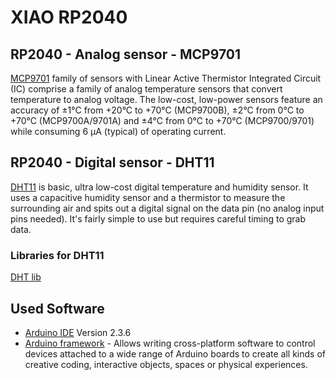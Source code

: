 # XIAO RP2040

## RP2040 - Analog sensor - MCP9701
[MCP9701](https://store.comet.bg/Catalogue/Product/5003942/) family of sensors with Linear Active Thermistor Integrated Circuit
(IC) comprise a family of analog temperature sensors that convert temperature to analog voltage.
The low-cost, low-power sensors feature an accuracy of ±1°C from +20°C to +70°C (MCP9700B), ±2°C from
0°C to +70°C (MCP9700A/9701A) and ±4°C from 0°C to +70°C (MCP9700/9701) while consuming 6 µA (typical) of operating current.
 
## RP2040 - Digital sensor - DHT11
[DHT11](https://store.comet.bg/Catalogue/Product/50012/) is basic, ultra low-cost digital temperature and humidity sensor. 
It uses a capacitive humidity sensor and a thermistor to measure the surrounding air and spits out a digital signal on the data pin 
(no analog input pins needed). It's fairly simple to use but requires careful timing to grab data.
### Libraries for DHT11
[DHT lib](https://github.com/adidax/dht11)
## Used Software
- [Arduino IDE](https://www.arduino.cc/en/software/)  Version 2.3.6
- [Arduino framework](https://docs.platformio.org/en/stable/frameworks/arduino.html) - Allows writing cross-platform software to control devices attached to a wide range of Arduino boards to create all kinds of creative coding, interactive objects, spaces or physical experiences.

